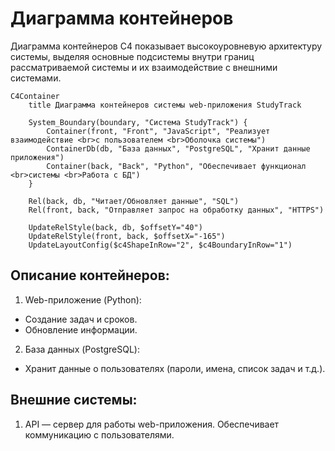 # Диаграмма контейнеров
Диаграмма контейнеров C4 показывает высокоуровневую архитектуру системы, выделяя основные подсистемы внутри границ рассматриваемой системы и их взаимодействие с внешними системами.

```mermaid
C4Container
    title Диаграмма контейнеров системы web-приложения StudyTrack

    System_Boundary(boundary, "Система StudyTrack") {
        Container(front, "Front", "JavaScript", "Реализует взаимодействие <br>с пользователем <br>Оболочка системы")
        ContainerDb(db, "База данных", "PostgreSQL", "Хранит данные приложения")
        Container(back, "Back", "Python", "Обеспечивает функционал <br>системы <br>Работа с БД")
    }

    Rel(back, db, "Читает/Обновляет данные", "SQL")
    Rel(front, back, "Отправляет запрос на обработку данных", "HTTPS")

    UpdateRelStyle(back, db, $offsetY="40")
    UpdateRelStyle(front, back, $offsetX="-165")
    UpdateLayoutConfig($c4ShapeInRow="2", $c4BoundaryInRow="1")
```

## Описание контейнеров:
1. Web-приложение (Python):
- Создание задач и сроков.
- Обновление информации.
2. База данных (PostgreSQL):
- Хранит данные о пользователях (пароли, имена, список задач и т.д.).

## Внешние системы:
1. API — сервер для работы web-приложения. Обеспечивает коммуникацию с пользователями.
